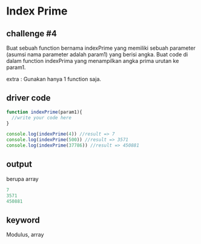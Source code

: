 # Index Prime

## challenge #4
Buat sebuah function bernama indexPrime yang memiliki sebuah parameter (asumsi nama parameter adalah param1) yang berisi angka. Buat code di dalam function indexPrima yang menampilkan angka prima urutan ke param1.


extra : Gunakan hanya 1 function saja.

## driver code
```javascript
function indexPrime(param1){
  //write your code here
}

console.log(indexPrime(4)) //result => 7
console.log(indexPrime(500)) //result => 3571
console.log(indexPrime(37786)) //result => 450881

```

## output
berupa array
```javascript
7
3571
450881
```

## keyword
Modulus, array
